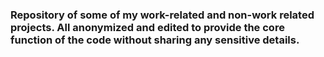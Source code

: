 ### Repository of some of my work-related and non-work related projects. All anonymized and edited to provide the core function of the code without sharing any sensitive details.

